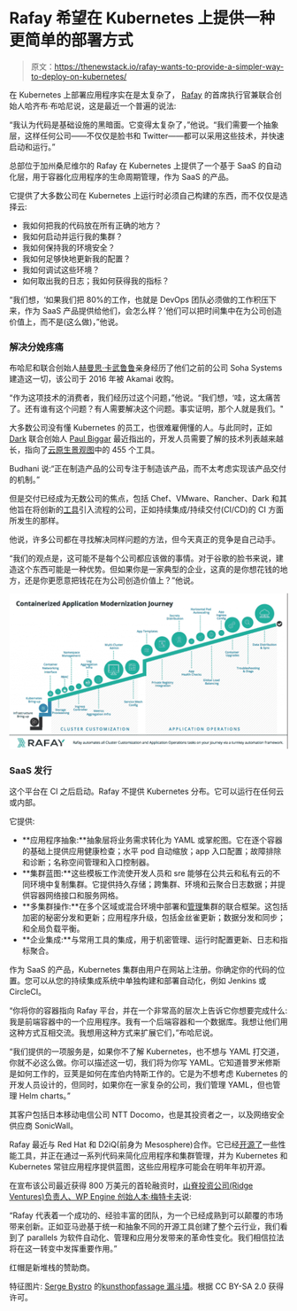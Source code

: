 # Rafay 希望在 Kubernetes 上提供一种更简单的部署方式

> 原文：<https://thenewstack.io/rafay-wants-to-provide-a-simpler-way-to-deploy-on-kubernetes/>

在 Kubernetes 上部署应用程序实在是太复杂了， [Rafay](https://rafay.co/) 的首席执行官兼联合创始人哈齐布·布哈尼说，这是最近一个普遍的说法:

“我认为代码是基础设施的黑暗面。它变得太复杂了，”他说。“我们需要一个抽象层，这样任何公司——不仅仅是脸书和 Twitter——都可以采用这些技术，并快速启动和运行。”

总部位于加州桑尼维尔的 Rafay 在 Kubernetes 上提供了一个基于 SaaS 的自动化层，用于容器化应用程序的生命周期管理，作为 SaaS 的产品。

它提供了大多数公司在 Kubernetes 上运行时必须自己构建的东西，而不仅仅是选择云:

*   我如何把我的代码放在所有正确的地方？
*   我如何启动并运行我的集群？
*   我如何保持我的环境安全？
*   我如何足够快地更新我的配置？
*   我如何调试这些环境？
*   如何取出我的日志；我如何获得我的指标？

“我们想，‘如果我们把 80%的工作，也就是 DevOps 团队必须做的工作积压下来，作为 SaaS 产品提供给他们，会怎么样？’他们可以把时间集中在为公司创造价值上，而不是(这么做)，”他说。

### 解决分娩疼痛

布哈尼和联合创始人[赫曼思·卡武鲁鲁](https://www.linkedin.com/in/hkavuluru/)亲身经历了他们之前的公司 Soha Systems 建造这一切，该公司于 2016 年被 Akamai 收购。

“作为这项技术的消费者，我们经历过这个问题，”他说。“我们想，‘哇，这太痛苦了。还有谁有这个问题？有人需要解决这个问题。事实证明，那个人就是我们。"

大多数公司没有懂 Kubernetes 的员工，也很难雇佣懂的人。与此同时，正如 [Dark](/dark-a-new-programming-language-for-deployless-deployments/) 联合创始人 [Paul Biggar](https://twitter.com/paulbiggar?ref_src=twsrc%5Egoogle%7Ctwcamp%5Eserp%7Ctwgr%5Eauthor) 最近指出的，开发人员需要了解的技术列表越来越长，指向了[云原生景观图](https://cdn.thenewstack.io/media/2016/12/e99e2b63-cloud-native-lanscape-v0.9.2.jpg)中的 455 个工具。

Budhani 说:“正在制造产品的公司专注于制造该产品，而不太考虑实现该产品交付的机制。”

但是交付已经成为无数公司的焦点，包括 Chef、VMware、Rancher、Dark 和其他旨在将创新的[工具](https://thenewstack.io/ci-cd-with-kubernetes-tools-and-practices/)引入流程的公司，正如持续集成/持续交付(CI/CD)的 CI 方面所发生的那样。

他说，许多公司都在寻找解决同样问题的方法，但今天真正的竞争是自己动手。

“我们的观点是，这可能不是每个公司都应该做的事情。对于谷歌的脸书来说，建造这个东西可能是一种优势。但如果你是一家典型的企业，这真的是你想花钱的地方，还是你更愿意把钱花在为公司创造价值上？”他说。

![](img/34e1d578495d05384b442cad1e9fa1ad.png)

### SaaS 发行

这个平台在 CI 之后启动。Rafay 不提供 Kubernetes 分布。它可以运行在任何云或内部。

它提供:

*   **应用程序抽象:**抽象层将业务需求转化为 YAML 或掌舵图。它在逐个容器的基础上提供应用健康检查；水平 pod 自动缩放；app 入口配置；故障排除和诊断；名称空间管理和入口控制器。
*   **集群蓝图:**这些模板工作流使开发人员和 sre 能够在公共云和私有云的不同环境中复制集群。它提供持久存储；跨集群、环境和云聚合日志数据；并提供容器网络接口和服务网格。
*   **多集群操作:**在多个区域或混合环境中部署和[管理](/kubernetes-steering-the-ship-with-cloud-native-management/)集群的联合框架。这包括加密的秘密分发和更新；应用程序升级，包括金丝雀更新；数据分发和同步；和全局负载平衡。
*   **企业集成:**与常用工具的集成，用于机密管理、运行时配置更新、日志和指标聚合。

作为 SaaS 的产品，Kubernetes 集群由用户在网站上注册。你确定你的代码的位置。您可以从您的持续集成系统中单独构建和部署自动化，例如 Jenkins 或 CircleCI。

“你将你的容器指向 Rafay 平台，并在一个非常高的层次上告诉它你想要完成什么:我是前端容器中的一个应用程序。我有一个后端容器和一个数据库。我想让他们用这种方式互相交流。我想用这种方式来扩展它们，”布哈尼说。

“我们提供的一项服务是，如果你不了解 Kubernetes，也不想与 YAML 打交道，你就不必这么做。你可以描述这一切，我们将为你写 YAML。它知道普罗米修斯是如何工作的，豆荚是如何在库伯内特斯工作的。它是为不想考虑 Kubernetes 的开发人员设计的，但同时，如果你在一家复杂的公司，我们管理 YAML，但也管理 Helm charts。”

其客户包括日本移动电信公司 NTT Docomo，也是其投资者之一，以及网络安全供应商 SonicWall。

Rafay 最近与 Red Hat 和 D2iQ(前身为 Mesosphere)合作。它已经[开源了](https://github.com/rafayopen/)一些性能工具，并正在通过一系列代码来简化应用程序和集群管理，并为 Kubernetes 和 Kubernetes 常驻应用程序提供蓝图，这些应用程序可能会在明年年初开源。

在宣布该公司最近获得 800 万美元的首轮融资时，[山脊投资公司(Ridge Ventures)负责人、WP Engine 创始人本·梅特卡夫](https://www.linkedin.com/in/benmetcalfe/)说:

“Rafay 代表着一个成功的、经验丰富的团队，为一个已经成熟到可以颠覆的市场带来创新。正如亚马逊基于统一和抽象不同的开源工具创建了整个云行业，我们看到了 parallels 为软件自动化、管理和应用分发带来的革命性变化。我们相信拉法将在这一转变中发挥重要作用。”

红帽是新堆栈的赞助商。

特征图片: [Serge Bystro](https://www.flickr.com/photos/sergebystro/) 的[kunsthopfassage 漏斗墙](https://www.flickr.com/photos/sergebystro/9116707403/in/photolist-eTBvup-bY4qxY-qHWq4E-51WX3-6DNm1u-eQySws-w4DX4g-2sNiZm-9oR4Fb-78npUz-pymfri-ne4kif-eQntCK-vZxNX-Ro6Fk-zVwd-78rj3J-eQySAm-9ZWhBU-2cDn3N-4HWDCR-78rirE-4sPFh3-78nqW4-3nP3c-nJoiJb-8Y3Z5t-2bVMqX-cLaQmb-tqA2M-87cdux-bxf34c-8jUmi4-mubZee-dNYbhg-cuhTCb-aQnpYV-LPu4D-eNPdz-YB41k8-7817yF-DjnuLj-5MH9Aq-oFiKUn-VVLkap-9KT9U7-2adZvih-kGWCdW-dGiMqk-ad6aQ5)。根据 CC BY-SA 2.0 获得许可。

<svg xmlns:xlink="http://www.w3.org/1999/xlink" viewBox="0 0 68 31" version="1.1"><title>Group</title> <desc>Created with Sketch.</desc></svg>